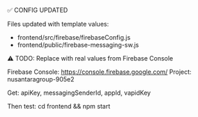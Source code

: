 ✅ CONFIG UPDATED

Files updated with template values:
- frontend/src/firebase/firebaseConfig.js
- frontend/public/firebase-messaging-sw.js

⚠️ TODO: Replace with real values from Firebase Console

Firebase Console: https://console.firebase.google.com/
Project: nusantaragroup-905e2

Get: apiKey, messagingSenderId, appId, vapidKey

Then test: cd frontend && npm start
